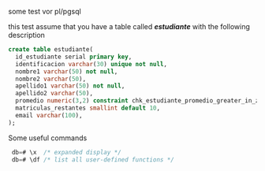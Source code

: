 some test vor pl/pgsql

this test assume that you have a table called
***estudiante*** with the following description

```sql
create table estudiante(
  id_estudiante serial primary key,
  identificacion varchar(30) unique not null,
  nombre1 varchar(50) not null,
  nombre2 varchar(50),
  apellido1 varchar(50) not null,
  apellido2 varchar(50),
  promedio numeric(3,2) constraint chk_estudiante_promedio_greater_in_zero_five_range check(promedio >=0 and promedio <=5.0),
  matriculas_restantes smallint default 10,
  email varchar(100),
);
```


Some useful commands

```sql
 db=# \x  /* expanded display */
 db=# \df /* list all user-defined functions */
```
